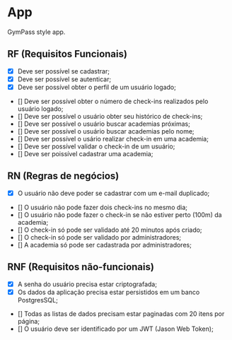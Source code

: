 # App

GymPass style app.

## RF (Requisitos Funcionais)

- [x] Deve ser possível se cadastrar;
- [x] Deve ser possível se autenticar;
- [x] Deve ser possível obter o perfil de um usuário logado;
- [] Deve ser possível obter o número de check-ins realizados pelo usuário logado;
- [] Deve ser possível o usuário obter seu histórico de check-ins;
- [] Deve ser possível o usuário buscar academias próximas;
- [] Deve ser possível o usuário buscar academias pelo nome;
- [] Deve ser possível o usário realizar check-in em uma academia;
- [] Deve ser possível validar o check-in de um usuário;
- [] Deve ser poissível cadastrar uma academia;

## RN (Regras de negócios)

- [x] O usuário não deve poder se cadastrar com um e-mail duplicado;
- [] O usuário não pode fazer dois check-ins no mesmo dia;
- [] O usuário não pode fazer o check-in se não estiver perto (100m) da academia;
- [] O check-in só pode ser validado até 20 minutos após criado;
- [] O check-in só pode ser validado por administradores;
- [] A academia só pode ser cadastrada por administradores;

## RNF (Requisitos não-funcionais)

- [x] A senha do usuário precisa estar criptografada;
- [x] Os dados da aplicação precisa estar persistidos em um banco PostgresSQL;
- [] Todas as listas de dados precisam estar paginadas com 20 itens por página;
- [] O usuário deve ser identificado por um JWT (Jason Web Token);